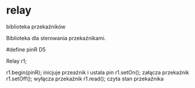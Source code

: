 # relay
biblioteka przekaźników

Biblioteka dla sterowania przekaźnikami.

#define pinR D5

Relay r1;

r1.begin(pinR); inicjuje przeaźnik i ustala pin
r1.setOn(); załącza przekaźnik
r1.setOff(); wyłącza przekaźnik
r1.read(); czyta stan przekaźnika


#

